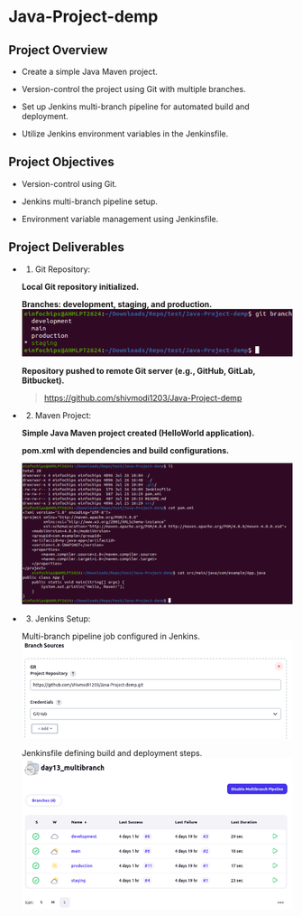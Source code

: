 # Java-Project-demp

## Project Overview

 - Create a simple Java Maven project.

 - Version-control the project using Git with multiple branches.

 - Set up Jenkins multi-branch pipeline for automated build and deployment.

 - Utilize Jenkins environment variables in the Jenkinsfile.

 ## Project Objectives

 - Version-control using Git.

 - Jenkins multi-branch pipeline setup.

 - Environment variable management using Jenkinsfile.

## Project Deliverables
 - 1. Git Repository:

    **Local Git repository initialized.**
     
    **Branches: development, staging, and production.**
    ![alt text](image.png)

    **Repository pushed to remote Git server (e.g., GitHub, GitLab, Bitbucket).**
    > https://github.com/shivmodi1203/Java-Project-demp

 - 2. Maven Project:

    **Simple Java Maven project created (HelloWorld application).**
    
    **pom.xml with dependencies and build configurations.**

    ![alt text](image-1.png)

 - 3. Jenkins Setup:

    Multi-branch pipeline job configured in Jenkins.
    ![alt text](image-2.png)

    Jenkinsfile defining build and deployment steps.
    ![alt text](image-3.png)